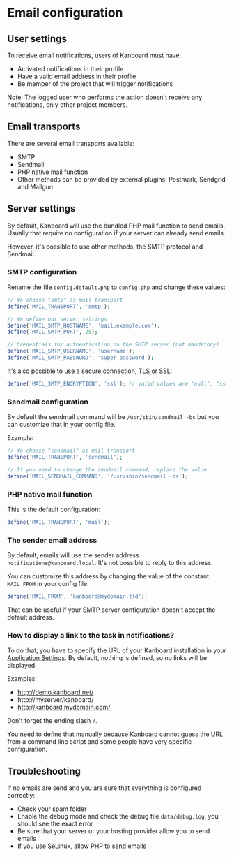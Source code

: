Email configuration
===================

User settings
-------------

To receive email notifications, users of Kanboard must have:

- Activated notifications in their profile
- Have a valid email address in their profile
- Be member of the project that will trigger notifications

Note: The logged user who performs the action doesn't receive any notifications, only other project members.

Email transports
----------------

There are several email transports available:

- SMTP
- Sendmail
- PHP native mail function
- Other methods can be provided by external plugins: Postmark, Sendgrid and Mailgun

Server settings
---------------

By default, Kanboard will use the bundled PHP mail function to send emails.
Usually that require no configuration if your server can already send emails.

However, it's possible to use other methods, the SMTP protocol and Sendmail.

### SMTP configuration

Rename the file `config.default.php` to `config.php` and change these values:

```php
// We choose "smtp" as mail transport
define('MAIL_TRANSPORT', 'smtp');

// We define our server settings
define('MAIL_SMTP_HOSTNAME', 'mail.example.com');
define('MAIL_SMTP_PORT', 25);

// Credentials for authentication on the SMTP server (not mandatory)
define('MAIL_SMTP_USERNAME', 'username');
define('MAIL_SMTP_PASSWORD', 'super password');
```

It's also possible to use a secure connection, TLS or SSL:

```php
define('MAIL_SMTP_ENCRYPTION', 'ssl'); // Valid values are "null", "ssl" or "tls"
```

### Sendmail configuration

By default the sendmail command will be `/usr/sbin/sendmail -bs` but you can customize that in your config file.

Example:

```php
// We choose "sendmail" as mail transport
define('MAIL_TRANSPORT', 'sendmail');

// If you need to change the sendmail command, replace the value
define('MAIL_SENDMAIL_COMMAND', '/usr/sbin/sendmail -bs');
```

### PHP native mail function

This is the default configuration:

```php
define('MAIL_TRANSPORT', 'mail');
```

### The sender email address

By default, emails will use the sender address `notifications@kanboard.local`.
It's not possible to reply to this address.

You can customize this address by changing the value of the constant `MAIL_FROM` in your config file.

```php
define('MAIL_FROM', 'kanboard@mydomain.tld');
```

That can be useful if your SMTP server configuration doesn't accept the default address.

### How to display a link to the task in notifications?

To do that, you have to specify the URL of your Kanboard installation in your [Application Settings](http://kanboard.net/documentation/application-configuration).
By default, nothing is defined, so no links will be displayed.

Examples:

- http://demo.kanboard.net/
- http://myserver/kanboard/
- http://kanboard.mydomain.com/

Don't forget the ending slash `/`.

You need to define that manually because Kanboard cannot guess the URL from a command line script and some people have very specific configuration.

Troubleshooting
---------------

If no emails are send and you are sure that everything is configured correctly:

- Check your spam folder
- Enable the debug mode and check the debug file `data/debug.log`, you should see the exact error
- Be sure that your server or your hosting provider allow you to send emails
- If you use SeLinux, allow PHP to send emails
